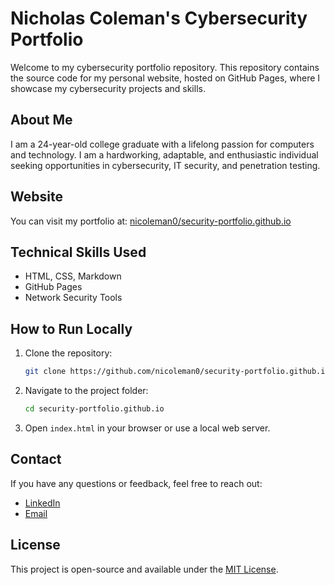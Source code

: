 # Nicholas Coleman's Cybersecurity Portfolio

Welcome to my cybersecurity portfolio repository. This repository contains the source code for my personal website, hosted on GitHub Pages, where I showcase my cybersecurity projects and skills.

## About Me
I am a 24-year-old college graduate with a lifelong passion for computers and technology. I am a hardworking, adaptable, and enthusiastic individual seeking opportunities in cybersecurity, IT security, and penetration testing.

## Website
You can visit my portfolio at: [nicoleman0/security-portfolio.github.io](https://nicoleman0.github.io/security-portfolio.github.io/)

## Technical Skills Used
- HTML, CSS, Markdown
- GitHub Pages
- Network Security Tools

## How to Run Locally
1. Clone the repository:
   ```bash
   git clone https://github.com/nicoleman0/security-portfolio.github.io
   ```
2. Navigate to the project folder:
   ```bash
   cd security-portfolio.github.io
   ```
3. Open `index.html` in your browser or use a local web server.

## Contact
If you have any questions or feedback, feel free to reach out:
- [LinkedIn](https://www.linkedin.com/in/nicholas-coleman-8b595b279/)
- [Email](mailto:nicholashadleycoleman@gmail.com)

## License
This project is open-source and available under the [MIT License](LICENSE).
